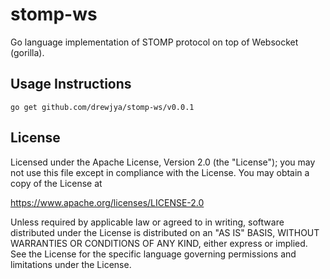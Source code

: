# stomp-ws

Go language implementation of STOMP protocol on top of Websocket (gorilla).

## Usage Instructions 
```
go get github.com/drewjya/stomp-ws/v0.0.1
```

## License

Licensed under the Apache License, Version 2.0 (the "License"); you may not use this file except in compliance with the License. You may obtain a copy of the License at

https://www.apache.org/licenses/LICENSE-2.0

Unless required by applicable law or agreed to in writing, software distributed under the License is distributed on an "AS IS" BASIS, WITHOUT WARRANTIES OR CONDITIONS OF ANY KIND, either express or implied. See the License for the specific language governing permissions and limitations under the License.
